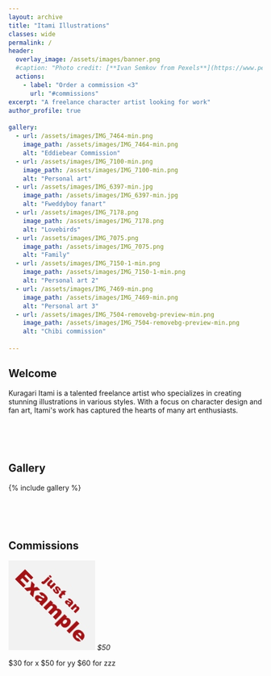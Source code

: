 ```yaml
---
layout: archive
title: "Itami Illustrations"
classes: wide
permalink: /
header:
  overlay_image: /assets/images/banner.png
  #caption: "Photo credit: [**Ivan Semkov from Pexels**](https://www.pexels.com/photo/drawing-a-halloween-illustration-on-a-tablet-5428710/)"
  actions:
    - label: "Order a commission <3"
      url: "#commissions"
excerpt: "A freelance character artist looking for work"
author_profile: true

gallery:
  - url: /assets/images/IMG_7464-min.png
    image_path: /assets/images/IMG_7464-min.png
    alt: "Eddiebear Commission"
  - url: /assets/images/IMG_7100-min.png
    image_path: /assets/images/IMG_7100-min.png
    alt: "Personal art"
  - url: /assets/images/IMG_6397-min.jpg
    image_path: /assets/images/IMG_6397-min.jpg
    alt: "Fweddyboy fanart"
  - url: /assets/images/IMG_7178.png
    image_path: /assets/images/IMG_7178.png
    alt: "Lovebirds"
  - url: /assets/images/IMG_7075.png
    image_path: /assets/images/IMG_7075.png
    alt: "Family"
  - url: /assets/images/IMG_7150-1-min.png
    image_path: /assets/images/IMG_7150-1-min.png
    alt: "Personal art 2"
  - url: /assets/images/IMG_7469-min.png
    image_path: /assets/images/IMG_7469-min.png
    alt: "Personal art 3"
  - url: /assets/images/IMG_7504-removebg-preview-min.png
    image_path: /assets/images/IMG_7504-removebg-preview-min.png
    alt: "Chibi commission"

---
```


## Welcome

Kuragari Itami is a talented freelance artist who specializes in creating stunning illustrations in various styles. With a focus on character design and fan art, Itami's work has captured the hearts of many art enthusiasts.

<br><br><br>

## Gallery

{% include gallery %}

<br><br><br>

## Commissions
![Example](/assets/images/Example.png)
*$50*

$30 for x
$50 for yy
$60 for zzz